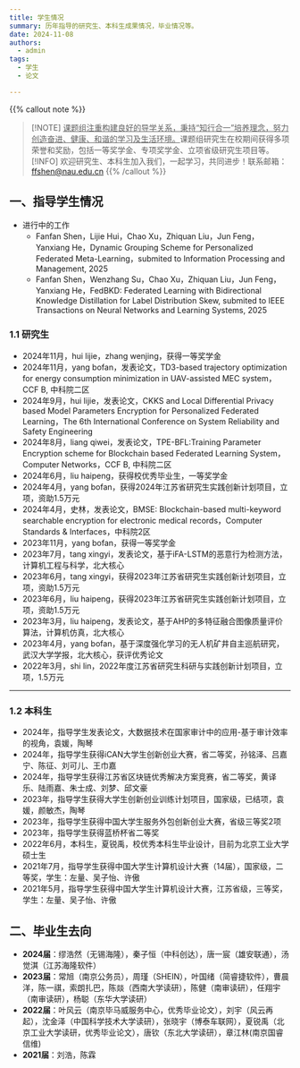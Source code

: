 ```yaml
---
title: 学生情况
summary: 历年指导的研究生、本科生成果情况，毕业情况等。
date: 2024-11-08
authors:
  - admin
tags:
  - 学生
  - 论文

---
```



{{% callout note %}}
> [!NOTE] <u>课题组注重构建良好的导学关系，秉持“知行合一”培养理念，努力创造奋进、健康、和谐的学习及生活环境。</u>课题组研究生在校期间获得多项荣誉和奖励，包括一等奖学金、专项奖学金、立项省级研究生项目等。
> [!INFO] 欢迎研究生、本科生加入我们，一起学习，共同进步！联系邮箱：ffshen@nau.edu.cn
{{% /callout %}}

## 一、指导学生情况
- 进行中的工作
  - Fanfan Shen，Lijie Hui，Chao Xu，Zhiquan Liu，Jun Feng，Yanxiang He，Dynamic Grouping Scheme for Personalized Federated Meta-Learning，submited to Information Processing and Management, 2025
  - Fanfan Shen，Wenzhang Su，Chao Xu，Zhiquan Liu，Jun Feng，Yanxiang He，FedBKD: Federated Learning with Bidirectional Knowledge Distillation for Label Distribution Skew, submited to IEEE Transactions on Neural Networks and Learning Systems, 2025


### 1.1 研究生
- 2024年11月，hui lijie，zhang wenjing，获得一等奖学金
- 2024年11月，yang bofan，发表论文，TD3-based trajectory optimization for energy consumption minimization in UAV-assisted MEC system，CCF B, 中科院二区
- 2024年9月，hui lijie，发表论文，CKKS and Local Differential Privacy based Model Parameters Encryption for Personalized Federated Learning，The 6th International Conference on System Reliability and Safety Engineering
- 2024年8月，liang qiwei，发表论文，TPE-BFL:Training Parameter Encryption scheme for Blockchain based Federated Learning System，Computer Networks，CCF B, 中科院二区
- 2024年6月，liu haipeng，获得校优秀毕业生，一等奖学金
- 2024年4月，yang bofan，获得2024年江苏省研究生实践创新计划项目，立项，资助1.5万元
- 2024年4月，史林，发表论文，BMSE: Blockchain-based multi-keyword searchable encryption for electronic medical records，Computer Standards & Interfaces，中科院2区
- 2023年11月，yang bofan，获得一等奖学金
- 2023年7月，tang xingyi，发表论文，基于iFA-LSTM的恶意行为检测方法，计算机工程与科学，北大核心
- 2023年6月，tang xingyi，获得2023年江苏省研究生实践创新计划项目，立项，资助1.5万元
- 2023年6月，liu haipeng，获得2023年江苏省研究生实践创新计划项目，立项，资助1.5万元
- 2023年3月，liu haipeng，发表论文，基于AHP的多特征融合图像质量评价算法，计算机仿真，北大核心
- 2023年4月，yang bofan，基于深度强化学习的无人机矿井自主巡航研究，武汉大学学报，北大核心，获评优秀论文
- 2022年3月，shi lin，2022年度江苏省研究生科研与实践创新计划项目，立项，1.5万元

---

### 1.2 本科生
- 2024年，指导学生发表论文，大数据技术在国家审计中的应用-基于审计效率的视角，袁媛，陶琴
- 2024年，指导学生获得iCAN大学生创新创业大赛，省二等奖，孙铭泽、吕嘉宁、陈征、刘可儿、王巾嘉
- 2024年，指导学生获得江苏省区块链优秀解决方案竞赛，省二等奖，黄译乐、陆雨嘉、朱士成、刘梦、邱文豪
- 2023年，指导学生获得大学生创新创业训练计划项目，国家级，已结项，袁媛，颜敏杰，陶琴
- 2023年，指导学生获得中国大学生服务外包创新创业大赛，省级三等奖2项
- 2023年，指导学生获得蓝桥杯省二等奖
- 2022年6月，本科生，夏锐禹，校优秀本科生毕业设计，目前为北京工业大学硕士生
- 2021年7月，指导学生获得中国大学生计算机设计大赛（14届），国家级，二等奖，学生：左量、吴子怡、许傲
- 2021年5月，指导学生获得中国大学生计算机设计大赛，江苏省级，三等奖，学生：左量、吴子怡、许傲

## 二、毕业生去向
- **2024届**：缪浩然（无锡海隆），秦子恒（中科创达），唐一宸（雄安联通），汤觉淇（江苏海隆软件）
- **2023届**：常旭（南京公务员），周瑾（SHEIN），叶国绪（简睿捷软件），曹晨洋，陈一祺，索朗扎巴，陈燚（西南大学读研），陈健（南审读研），任翔宇（南审读研），杨聪（东华大学读研）
- **2022届**：叶风云（南京毕马威服务中心，优秀毕业论文），刘宇（风云再起），沈金泽（中国科学技术大学读研），张晓宇（博泰车联网），夏锐禹（北京工业大学读研，优秀毕业论文），唐钦（东北大学读研），章江林(南京国睿信维) 
- **2021届**：刘浩，陈霖